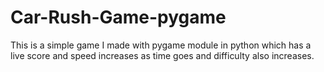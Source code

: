 # Car-Rush-Game-pygame
This is a simple game I made with pygame module in python which has a live score and speed increases as time goes  and difficulty also increases. 
